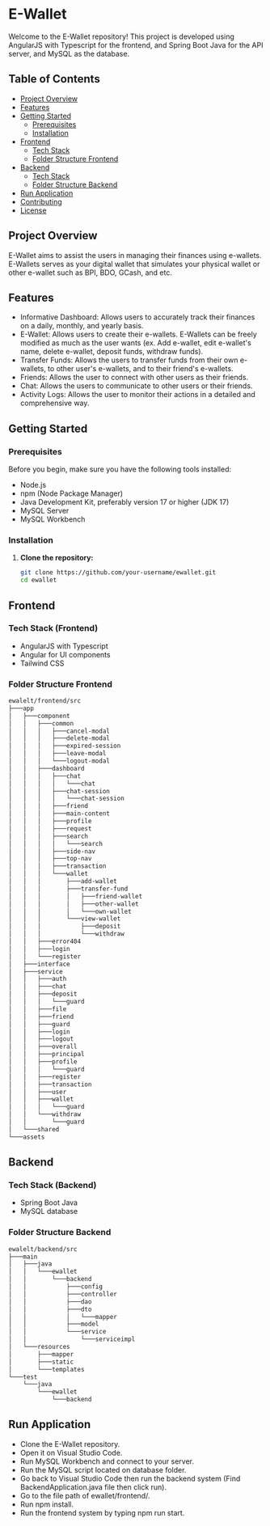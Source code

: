 # E-Wallet

Welcome to the E-Wallet repository! This project is developed using AngularJS with Typescript for the frontend, and Spring Boot Java for the API server, and MySQL as the database.

## Table of Contents

- [Project Overview](#project-overview)
- [Features](#features)
- [Getting Started](#getting-started)
  - [Prerequisites](#prerequisites)
  - [Installation](#installation)
- [Frontend](#frontend)
  - [Tech Stack](#tech-stack-frontend)
  - [Folder Structure Frontend](#folder-structure-frontend)
- [Backend](#backend)
  - [Tech Stack](#tech-stack-backend)
  - [Folder Structure Backend](#folder-structure-backend)
- [Run Application](#run-application)
- [Contributing](#contributing)
- [License](#license)

## Project Overview

E-Wallet aims to assist the users in managing their finances using e-wallets. E-Wallets serves as your digital wallet that simulates your physical wallet or other e-wallet such as BPI, BDO, GCash, and etc. 

## Features

- Informative Dashboard: Allows users to accurately track their finances on a daily, monthly, and yearly basis.
- E-Wallet: Allows users to create their e-wallets. E-Wallets can be freely modified as much as the user wants (ex. Add e-wallet, edit e-wallet's name, delete e-wallet, deposit funds, withdraw funds).
- Transfer Funds: Allows the users to transfer funds from their own e-wallets, to other user's e-wallets, and to their friend's e-wallets.
- Friends: Allows the user to connect with other users as their friends.
- Chat: Allows the users to communicate to other users or their friends.
- Activity Logs: Allows the user to monitor their actions in a detailed and comprehensive way.

## Getting Started

### Prerequisites

Before you begin, make sure you have the following tools installed:

- Node.js
- npm (Node Package Manager)
- Java Development Kit, preferably version 17 or higher (JDK 17)
- MySQL Server
- MySQL Workbench

### Installation

1. **Clone the repository:**

   ```bash
   git clone https://github.com/your-username/ewallet.git
   cd ewallet

## Frontend

### Tech Stack (Frontend)

- AngularJS with Typescript
- Angular for UI components
- Tailwind CSS

### Folder Structure Frontend

```bash
ewalelt/frontend/src
├───app
│   ├───component
│   │   ├───common
│   │   │   ├───cancel-modal
│   │   │   ├───delete-modal
│   │   │   ├───expired-session
│   │   │   ├───leave-modal
│   │   │   └───logout-modal
│   │   ├───dashboard
│   │   │   ├───chat
│   │   │   │   └───chat
│   │   │   ├───chat-session
│   │   │   │   └───chat-session
│   │   │   ├───friend
│   │   │   ├───main-content
│   │   │   ├───profile
│   │   │   ├───request
│   │   │   ├───search
│   │   │   │   └───search
│   │   │   ├───side-nav
│   │   │   ├───top-nav
│   │   │   ├───transaction
│   │   │   └───wallet
│   │   │       ├───add-wallet
│   │   │       ├───transfer-fund
│   │   │       │   ├───friend-wallet
│   │   │       │   ├───other-wallet
│   │   │       │   └───own-wallet
│   │   │       └───view-wallet
│   │   │           ├───deposit
│   │   │           └───withdraw
│   │   ├───error404
│   │   ├───login
│   │   └───register
│   ├───interface
│   ├───service
│   │   ├───auth
│   │   ├───chat
│   │   ├───deposit
│   │   │   └───guard
│   │   ├───file
│   │   ├───friend
│   │   ├───guard
│   │   ├───login
│   │   ├───logout
│   │   ├───overall
│   │   ├───principal
│   │   ├───profile
│   │   │   └───guard
│   │   ├───register
│   │   ├───transaction
│   │   ├───user
│   │   ├───wallet
│   │   │   └───guard
│   │   └───withdraw
│   │       └───guard
│   └───shared
└───assets
```

## Backend

### Tech Stack (Backend)

- Spring Boot Java
- MySQL database 

### Folder Structure Backend

```bash
ewalelt/backend/src
├───main
│   ├───java
│   │   └───ewallet
│   │       └───backend
│   │           ├───config
│   │           ├───controller
│   │           ├───dao
│   │           ├───dto
│   │           │   └───mapper
│   │           ├───model
│   │           └───service
│   │               └───serviceimpl
│   └───resources
│       ├───mapper
│       ├───static
│       └───templates
└───test
    └───java
        └───ewallet
            └───backend
```

## Run Application
- Clone the E-Wallet repository.
- Open it on Visual Studio Code.
- Run MySQL Workbench and connect to your server.
- Run the MySQL script located on database folder.
- Go back to Visual Studio Code then run the backend system (Find BackendApplication.java file then click run).
- Go to the file path of ewallet/frontend/.
- Run npm install.
- Run the frontend system by typing npm run start.
